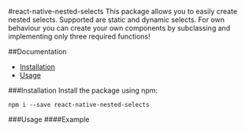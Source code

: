 #react-native-nested-selects
This package allows you to easily create nested selects. 
Supported are static and dynamic selects. 
For own behaviour you can create your own components by subclassing and 
implementing only three required functions!

##Documentation
- [Installation](#installation)
- [Usage](#usage)

###Installation
Install the package using npm:
```shell
npm i --save react-native-nested-selects
```

###Usage
####Example
```typescript jsx

``` 
